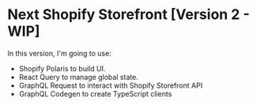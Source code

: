 # Next Shopify Storefront [Version 2 - WIP]

In this version, I'm going to use:

- Shopify Polaris to build UI.
- React Query to manage global state.
- GraphQL Request to interact with Shopify Storefront API
- GraphQL Codegen to create TypeScript clients
